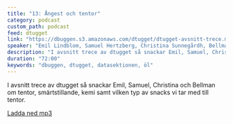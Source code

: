```yaml
---
title: "13: Ångest och tentor"
category: podcast
custom_path: podcast
feed: dtugget
link: "https://dbuggen.s3.amazonaws.com/dtugget/dtugget-avsnitt-trece.mp3"
speaker: "Emil Lindblom, Samuel Hertzberg, Christina Sunnegårdh, Bellman Snickersson"
description: "I avsnitt trece av dtugget så snackar Emil, Samuel, Christina och Bellman om tentor, smärtstillande, kemi samt vilken typ av snacks vi tar med till tentor."
duration: "72:00"
keywords: "dbuggen, dtugget, datasektionen, öl"
---
```

<script src="/audiojs/audio.min.js"></script>
<script>
  audiojs.events.ready(function() {
    var as = audiojs.createAll();
  });
</script>

I avsnitt trece av dtugget så snackar Emil, Samuel, Christina och Bellman om tentor, smärtstillande, kemi samt vilken typ av snacks vi tar med till tentor.

<audio src="{{ page.link }}" preload="auto"></audio>

<p class="center">
  <a class="center" href="{{ page.link }}">Ladda ned mp3</a>
</p>
